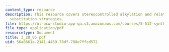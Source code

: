 ```yaml
---
content_type: resource
description: This resource covers stereocontrolled alkylation and related electrophilic
  substitution strategies.
file: https://ol-ocw-studio-app-qa.s3.amazonaws.com/courses/5-512-synthetic-organic-chemistry-ii-spring-2005/56a8661a2141445978df788e7ffcd572_3_28_05.pdf
file_type: application/pdf
resourcetype: Document
title: 3_28_05.pdf
uid: 56a8661a-2141-4459-78df-788e7ffcd572
---
```


